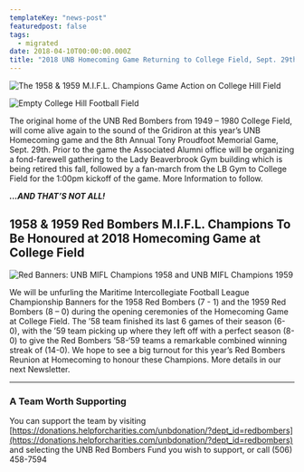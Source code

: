 ```yaml
---
templateKey: "news-post"
featuredpost: false
tags:
  - migrated
date: 2018-04-10T00:00:00.000Z
title: "2018 UNB Homecoming Game Returning to College Field, Sept. 29th - Honouring The 1958 & 1959 Red Bombers M.I.F.L. Champions"
---
```



![The 1958 & 1959 M.I.F.L. Champions Game Action on College Hill Field](/img/posts/2018-04-10-1.jpg)


![Empty College Hill Football Field](/img/posts/2018-04-10-2.jpg)

The original home of the UNB Red Bombers from 1949 – 1980 College Field, will come alive again to the sound of the Gridiron at this year’s UNB Homecoming game and the 8th Annual Tony Proudfoot Memorial Game, Sept. 29th. Prior to the game the Associated Alumni office will be organizing a fond-farewell gathering to the Lady Beaverbrook Gym building which is being retired this fall, followed by a fan-march from the LB Gym to College Field for the 1:00pm kickoff of the game. More Information to follow.

***...AND THAT’S NOT ALL!***

## 1958 & 1959 Red Bombers M.I.F.L. Champions To Be Honoured at 2018 Homecoming Game at College Field


![Red Banners: UNB MIFL Champions 1958 and UNB MIFL Champions 1959](/img/posts/2018-04-10-3.jpg)

We will be unfurling the Maritime Intercollegiate Football League Championship Banners for the 1958 Red Bombers (7 - 1) and the 1959 Red Bombers (8 – 0) during the opening ceremonies of the Homecoming Game at College Field. The ’58 team finished its last 6 games of their season (6-0), with the ’59 team picking up where they left off with a perfect season (8-0) to give the Red Bombers ‘58-‘59 teams a remarkable combined winning streak of (14-0).
We hope to see a big turnout for this year’s Red Bombers Reunion at Homecoming to honour these Champions. More details in our next Newsletter.

***

### A Team Worth Supporting
You can support the team by visiting [https://donations.helpforcharities.com/unbdonation/?dept_id=redbombers](https://donations.helpforcharities.com/unbdonation/?dept_id=redbombers) and selecting the UNB Red Bombers Fund you wish to support, or call (506) 458-7594
